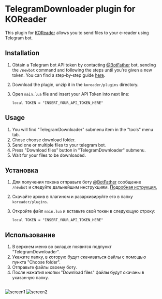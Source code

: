 # TelegramDownloader plugin for KOReader

This plugin for [KOReader](https://github.com/koreader/koreader) allows you to send files to your e-reader using Telegram bot. 

## Installation

1) Obtain a Telegram bot API token by contacting [@BotFather](https://t.me/botfather) bot, sending the `/newbot` command and following the steps until you're given a new token. You can find a step-by-step guide [here](https://core.telegram.org/bots/features#creating-a-new-bot).
2) Download the plugin, unzip it in the `koreader/plugins` directory.
3) Open `main.lua` file and insert your API Token into next line:
   
    `local TOKEN = "INSERT_YOUR_API_TOKEN_HERE"`

## Usage

1) You will find "TelegramDownloader" submenu item in the "tools" menu tab.
2) Chose choose download folder.
3) Send one or multiple files to your telegram bot.
4) Press "Download files" button in "TelegramDownloader" submenu.
5) Wait for your files to be downloaded.


## Установка

1) Для получения токена отправьте боту [@BotFather](https://t.me/botfather) сообщение `/newbot` и следуйте дальнейшим инструкциям. [Подробная иструкция.](https://core.telegram.org/bots/features#creating-a-new-bot)
2) Скачайте архив в плагином и разархивируйте его в папку `koreader/plugins`. 
3) Откройте файл `main.lua` и вставьте свой токен в следующую строку:
   
    `local TOKEN = "INSERT_YOUR_API_TOKEN_HERE"`

## Использование

1) В верхнем меню во вкладке появится подпункт "TelegramDownloader".
2) Укажите папку, в которую будут скачиваться файлы с помощью пункта "Choose folder".
3) Отправьте файлы своему боту.
4) После нажатия кнопки "Download files" файлы будут скачаны в указанную папку.

##
![screen1](https://github.com/user-attachments/assets/f03c7c82-3e69-4fcc-9ae8-210ccb7ae57b)
![screen2](https://github.com/user-attachments/assets/461d84f6-b8bd-482f-bd82-acabfb48e1ed)

